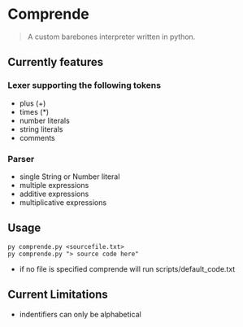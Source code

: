 # Comprende

> A custom barebones interpreter written in python.

## Currently features

### Lexer supporting the following tokens
- plus (+)
- times (*)
- number literals
- string literals
- comments

### Parser
- single String or Number literal
- multiple expressions
- additive expressions
- multiplicative expressions

## Usage

    py comprende.py <sourcefile.txt>
    py comprende.py "> source code here"

- if no file is specified comprende will run scripts/default_code.txt

## Current Limitations
- indentifiers can only be alphabetical
